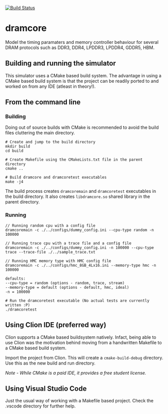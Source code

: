[![Build Status](https://travis-ci.com/dhiraj113/dramcore.svg?token=xHbe7A99ENsj18UyEG7m&branch=master)](https://travis-ci.com/dhiraj113/dramcore)


# dramcore
Model the timing paramaters and memory controller behaviour for several DRAM protocols such as DDR3, DDR4, LPDDR3, LPDDR4, GDDR5, HBM.


## Building and running the simulator
This simulator uses a CMake based build system. The advantage in using a CMake based build system is that the project can be readily
ported to and worked on from any IDE (atleast in theory!).

## From the command line

### Building
Doing out of source builds with CMake is recommended to avoid the build files cluttering the main directory.

```
# Create and jump to the build directory
mkdir build 
cd build

# Create Makefile using the CMakeLists.txt file in the parent directory
cmake ..

# Build dramcore and dramcoretest executables
make -j4

```

The build process creates `dramcoremain` and `dramcoretest` executables in the build directory.
It also creates `libdramcore.so` shared library in the parent directory. 


### Running

```
// Running random cpu with a config file
dramcoremain -c ./../configs/dummy_config.ini --cpu-type random -n 100000 

// Running trace cpu with a trace file and a config file
dramcoremain -c ./../configs/dummy_config.ini -n 100000 --cpu-type trace --trace-file ./../sample_trace.txt

// Running HMC memory type with HMC config file
dramcoremain -c ./../configs/hmc_8GB_4Lx16.ini --memory-type hmc -n 100000

defaults:
--cpu-type = random (options - random, trace, stream)
--memory-type = default (options - default, hmc, ideal)
-n = 100000

# Run the dramcoretest executable (No actual tests are currently written :P)
./dramcoretest

```

## Using Clion IDE (preferred way)
Clion supports a CMake based buildsystem natively. Infact, being able to use Clion was the motivation behind moving
from a handwritten Makefile to a CMake based build system.

Import the project from Clion. This will create a `cmake-build-debug` directory. Use this as the new build
and run directory.


*Note - While CMake is a paid IDE, it provides a free student license.*


## Using Visual Studio Code
Just the usual way of working with a Makefile based project. Check the .vscode directory for further help.
